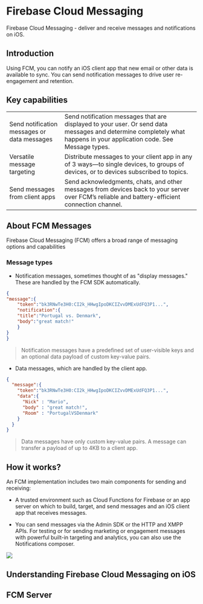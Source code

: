 # Firebase Cloud Messaging

Firebase Cloud Messaging -  deliver and receive messages and notifications on iOS.

## Introduction

Using FCM, you can notify an iOS client app that new email or other data is available to sync. You can send notification messages to drive user re-engagement and retention.

## Key capabilities

|                                             |                                                                                                                                                                      |
|---------------------------------------------|----------------------------------------------------------------------------------------------------------------------------------------------------------------------|
| Send notification messages or data messages | Send notification messages that are displayed to your user. Or send data messages and determine completely what happens in your application code. See Message types. |
| Versatile message targeting                 | Distribute messages to your client app in any of 3 ways—to single devices, to groups of devices, or to devices subscribed to topics.                                 |
| Send messages from client apps              | Send acknowledgments, chats, and other messages from devices back to your server over FCM’s reliable and battery-efficient connection channel.                       |

## About FCM Messages

Firebase Cloud Messaging (FCM) offers a broad range of messaging options and capabilities

### Message types

* Notification messages, sometimes thought of as "display messages." These are handled by the FCM SDK automatically.

```json
{
"message":{
    "token":"bk3RNwTe3H0:CI2k_HHwgIpoDKCIZvvDMExUdFQ3P1...",
    "notification":{
    "title":"Portugal vs. Denmark",
    "body":"great match!"
    }
}
}
```

> Notification messages have a predefined set of user-visible keys and an optional data payload of custom key-value pairs.

* Data messages, which are handled by the client app.

```json
{
  "message":{
    "token":"bk3RNwTe3H0:CI2k_HHwgIpoDKCIZvvDMExUdFQ3P1...",
    "data":{
      "Nick" : "Mario",
      "body" : "great match!",
      "Room" : "PortugalVSDenmark"
    }
  }
}
```

> Data messages have only custom key-value pairs. A message can transfer a payload of up to 4KB to a client app.

## How it works?

An FCM implementation includes two main components for sending and receiving:

* A trusted environment such as Cloud Functions for Firebase or an app server on which to build, target, and send messages and an iOS client app that receives messages.

* You can send messages via the Admin SDK or the HTTP and XMPP APIs. For testing or for sending marketing or engagement messages with powerful built-in targeting and analytics, you can also use the Notifications composer.

![](https://firebase.google.com/docs/cloud-messaging/images/messaging-overview.png)

## Understanding Firebase Cloud Messaging on iOS

## FCM Server